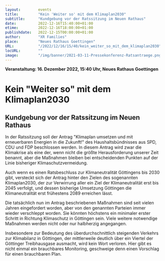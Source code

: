 ```yaml
---
layout:        events
title:         "Kein 'Weiter so' mit dem Klimaplan2030"
subtitle:      "Kundgebung vor der Ratssitzung im Neuen Rathaus"
date:          2022-12-16T15:40:00+01:00
etime:         2022-12-16T18:00:00+01:00
publishdate:   2022-12-15T00:00:00+01:00
author:        "XR Families"
place:         "Neues Rathaus Goettingen"
URL:           "/2022/12/16/15/40/kein_weiter_so_mit_dem_klimaplan2030"
locURL:        ""
image:         "/img/banner/2021-03-11-Pressekonferenz-Ratsantraege.png"
---
```


**Veranstaltung: 16. Dezember 2022, 15:40 Uhr, Neues Rathaus Goettingen**

Kein "Weiter so" mit dem Klimaplan2030
===========

Kundgebung vor der Ratssitzung im Neuen Rathaus
-----------

In der Ratssitzung soll der Antrag "Klimaplan umsetzen und mit erneuerbaren Energien in die Zukunft!"
des Haushaltsbündnisses aus SPD, CDU und FDP beschlossen werden.
In diesem Antrag wird zwar die Klimakrise als eine der, wenn nicht die größte Herausforderung unserer Zeit
benannt, aber die Maßnahmen bleiben bei entscheidenden Punkten auf der Linie
bisheriger Klimaschutzvermeidung.

Auch wenn es einen Ratsbeschluss zur Klimaneutralität Göttingens bis 2030
gibt, versteckt sich der Antrag hinter den Zielen des sogenannten Klimaplan2030, der zur
Verwirrung aller ein Ziel der Klimaneutralität erst bis 2045 verfolgt, und
dessen bisherige Umsetzung Göttingen die Klimaneutralität erst frühestens
2089 erreichen lässt.

Die tatsächlich nun im Antrag beschriebenen Maßnahmen sind seit vielen Jahren 
eingefordert worden, aber von den
genannten Parteien immer wieder  verschleppt worden. Sie könnten höchstens ein minimaler
erster Schritt in Richtung Klimaschutz in Göttingen sein.
Viele weitere notwendige Maßnahmen werden nicht oder nur halbherzig
angegangen.

Insbesondere zur Bedeutung des überdurchschnittlich steigenden Verkehrs zur
Klimabilanz in Göttingen, der mittlerweile deutlich über ein Viertel der
Göttinger Treibhausgase ausmacht, wird kein Wort verloren. Hier gibt es
nicht einmal ein brauchbares Monitoring, geschweige denn einen Vorschlag für
einen brauchbaren Plan.